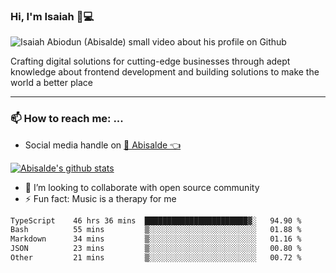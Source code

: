 ### Hi, I'm Isaiah 🌻💻

<img src="https://res.cloudinary.com/abisalde/image/upload/c_scale,h_311,w_816/v1616039512/Abisalde_github.gif" alt="Isaiah Abiodun (Abisalde) small video about his profile on Github">

Crafting digital solutions for cutting-edge businesses through adept knowledge about frontend development and building solutions to make the world a better place
<hr>

### 📫 How to reach me: ...
- Social media handle on <a href="https://twitter.com/abisalde">🔔  Abisalde   👈</a>


[![Abisalde's github stats](https://github-readme-stats.vercel.app/api?username=abisalde)](https://github.com/abisalde/github-readme-stats)

- 👯 I’m looking to collaborate with open source community
- ⚡ Fun fact: Music is a therapy for me


<!--
**abisalde/Abisalde** is a ✨ _special_ ✨ repository because its `README.md` (this file) appears on your GitHub profile.

Here are some ideas to get you started:


- 👯 I’m looking to collaborate with open source community
- 🤔 I’m looking for help with ...
- 💬 Ask me about ...
- 📫 How to reach me: ...
- 😄 Pronouns: ...
- ⚡ Fun fact: ...
-->

<!--START_SECTION:waka-->

```txt
TypeScript    46 hrs 36 mins  ███████████████████████▓░   94.90 %
Bash          55 mins         ▒░░░░░░░░░░░░░░░░░░░░░░░░   01.88 %
Markdown      34 mins         ▒░░░░░░░░░░░░░░░░░░░░░░░░   01.16 %
JSON          23 mins         ▒░░░░░░░░░░░░░░░░░░░░░░░░   00.80 %
Other         21 mins         ▒░░░░░░░░░░░░░░░░░░░░░░░░   00.72 %
```

<!--END_SECTION:waka-->

